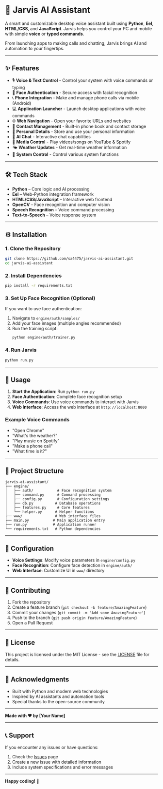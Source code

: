 # 🤖 Jarvis AI Assistant

A smart and customizable desktop voice assistant built using **Python**, **Eel**, **HTML/CSS**, and **JavaScript**. Jarvis helps you control your PC and mobile with simple **voice** or **typed commands**.

From launching apps to making calls and chatting, Jarvis brings AI and automation to your fingertips.

---

## ✨ Features

- 🎙️ **Voice & Text Control** - Control your system with voice commands or typing
- 🔐 **Face Authentication** - Secure access with facial recognition
- 📞 **Phone Integration** - Make and manage phone calls via mobile (Android)
- 💻 **Application Launcher** - Launch desktop applications with voice commands
- 🌐 **Web Navigation** - Open your favorite URLs and websites
- 📔 **Contact Management** - Built-in phone book and contact storage
- 🙋 **Personal Details** - Store and use your personal information
- 🤖 **AI Chat** - Interactive chat capabilities
- 🎵 **Media Control** - Play videos/songs on YouTube & Spotify
- 🌤️ **Weather Updates** - Get real-time weather information
- 🎯 **System Control** - Control various system functions

---

## 🛠️ Tech Stack

- **Python** – Core logic and AI processing
- **Eel** – Web-Python integration framework
- **HTML/CSS/JavaScript** – Interactive web frontend
- **OpenCV** – Face recognition and computer vision
- **Speech Recognition** – Voice command processing
- **Text-to-Speech** – Voice response system

---

## ⚙️ Installation

### 1. Clone the Repository

```bash
git clone https://github.com/sa4475/jarvis-ai-assistant.git
cd jarvis-ai-assistant
```

### 2. Install Dependencies

```bash
pip install -r requirements.txt
```

### 3. Set Up Face Recognition (Optional)

If you want to use face authentication:

1. Navigate to `engine/auth/samples/`
2. Add your face images (multiple angles recommended)
3. Run the training script:
   ```bash
   python engine/auth/trainer.py
   ```

### 4. Run Jarvis

```bash
python run.py
```

---

## 🚀 Usage

1. **Start the Application**: Run `python run.py`
2. **Face Authentication**: Complete face recognition setup
3. **Voice Commands**: Use voice commands to interact with Jarvis
4. **Web Interface**: Access the web interface at `http://localhost:8000`

### Example Voice Commands

- "Open Chrome"
- "What's the weather?"
- "Play music on Spotify"
- "Make a phone call"
- "What time is it?"

---

## 📁 Project Structure

```
jarvis-ai-assistant/
├── engine/
│   ├── auth/           # Face recognition system
│   ├── command.py      # Command processing
│   ├── config.py       # Configuration settings
│   ├── db.py          # Database operations
│   ├── features.py     # Core features
│   └── helper.py      # Helper functions
├── www/               # Web interface files
├── main.py           # Main application entry
├── run.py            # Application runner
└── requirements.txt   # Python dependencies
```

---

## 🔧 Configuration

- **Voice Settings**: Modify voice parameters in `engine/config.py`
- **Face Recognition**: Configure face detection in `engine/auth/`
- **Web Interface**: Customize UI in `www/` directory

---

## 🤝 Contributing

1. Fork the repository
2. Create a feature branch (`git checkout -b feature/AmazingFeature`)
3. Commit your changes (`git commit -m 'Add some AmazingFeature'`)
4. Push to the branch (`git push origin feature/AmazingFeature`)
5. Open a Pull Request

---

## 📝 License

This project is licensed under the MIT License - see the [LICENSE](LICENSE) file for details.

---

## 🙏 Acknowledgments

- Built with Python and modern web technologies
- Inspired by AI assistants and automation tools
- Special thanks to the open-source community

---

**Made with ❤️ by [Your Name]**

---

## 📞 Support

If you encounter any issues or have questions:

1. Check the [Issues](https://github.com/sa4475/jarvis-ai-assistant/issues) page
2. Create a new issue with detailed information
3. Include system specifications and error messages

---

**Happy coding! 🚀**
